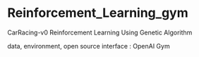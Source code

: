 # Reinforcement_Learning_gym

CarRacing-v0 Reinforcement Learning Using Genetic Algorithm

data, environment, open source interface : OpenAI Gym
